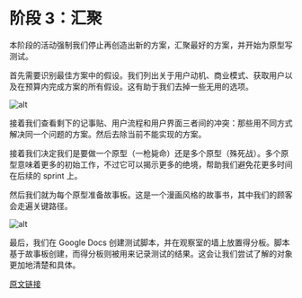 # 阶段 3：汇聚

本阶段的活动强制我们停止再创造出新的方案，汇聚最好的方案，并开始为原型写测试。

首先需要识别最佳方案中的假设。我们列出关于用户动机、商业模式、获取用户以及在预算内完成方案的所有假设。这有助于我们去掉一些无用的选项。

![alt](http://beantalk.net/static/upload/201610/U3dq2VYWFBzCQJOR-8ChDOEJ.jpg)

接着我们查看剩下的记事贴、用户流程和用户界面三者间的冲突：那些用不同方式解决同一个问题的方案。然后去除当前不能实现的方案。

接着我们决定我们是要做一个原型（一枪毙命）还是多个原型（殊死战）。多个原型意味着更多的初始工作，不过它可以揭示更多的绝境，帮助我们避免花更多时间在后续的 sprint 上。

然后我们就为每个原型准备故事板。这是一个漫画风格的故事书，其中我们的顾客会走遍关键路径。

![alt](http://beantalk.net/static/upload/201610/7aTMhCuOM58H7VDypzNgBsBk.jpg)

最后，我们在 Google Docs 创建测试脚本，并在观察室的墙上放置得分板。脚本基于故事板创建，而得分板则被用来记录测试的结果。这会让我们尝试了解的对象更加地清楚和具体。

[原文链接](https://thoughtbot.com/playbook/product-design-sprint/phase-3-converge)
